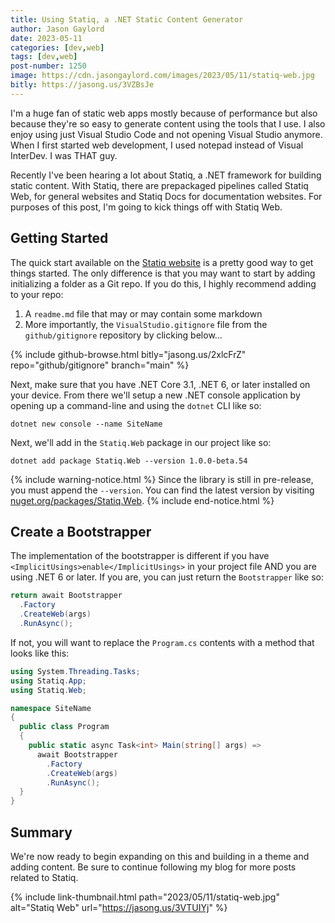 ```yaml
---
title: Using Statiq, a .NET Static Content Generator
author: Jason Gaylord
date: 2023-05-11
categories: [dev,web]
tags: [dev,web]
post-number: 1250
image: https://cdn.jasongaylord.com/images/2023/05/11/statiq-web.jpg
bitly: https://jasong.us/3VZBsJe
---
```


I'm a huge fan of static web apps mostly because of performance but also because they're so easy to generate content using the tools that I use. I also enjoy using just Visual Studio Code and not opening Visual Studio anymore. When I first started web development, I used notepad instead of Visual InterDev. I was THAT guy.

Recently I've been hearing a lot about Statiq, a .NET framework for building static content. With Statiq, there are prepackaged pipelines called Statiq Web, for general websites and Statiq Docs for documentation websites. For purposes of this post, I'm going to kick things off with Statiq Web.

## Getting Started
The quick start available on the [Statiq website](https://jasong.us/3VTUIYj) is a pretty good way to get things started. The only difference is that you may want to start by adding initializing a folder as a Git repo. If you do this, I highly recommend adding to your repo:

1. A `readme.md` file that may or may contain some markdown
2. More importantly, the `VisualStudio.gitignore` file from the `github/gitignore` repository by clicking below...

{% include github-browse.html bitly="jasong.us/2xlcFrZ" repo="github/gitignore" branch="main" %}

Next, make sure that you have .NET Core 3.1, .NET 6, or later installed on your device. From there we'll setup a new .NET console application by opening up a command-line and using the `dotnet` CLI like so:

```shell
dotnet new console --name SiteName
```

Next, we'll add in the `Statiq.Web` package in our project like so:

```shell
dotnet add package Statiq.Web --version 1.0.0-beta.54
```

{% include warning-notice.html %}
Since the library is still in pre-release, you must append the `--version`. You can find the latest version by visiting <a href="https://jasong.us/3NX2eQe" target="_blank">nuget.org/packages/Statiq.Web</a>.
{% include end-notice.html %}

## Create a Bootstrapper
The implementation of the bootstrapper is different if you have `<ImplicitUsings>enable</ImplicitUsings>` in your project file AND you are using .NET 6 or later. If you are, you can just return the `Bootstrapper` like so:

```csharp
return await Bootstrapper
  .Factory
  .CreateWeb(args)
  .RunAsync();
```

If not, you will want to replace the `Program.cs` contents with a method that looks like this:

```csharp
using System.Threading.Tasks;
using Statiq.App;
using Statiq.Web;

namespace SiteName
{
  public class Program
  {
    public static async Task<int> Main(string[] args) =>
      await Bootstrapper
        .Factory
        .CreateWeb(args)
        .RunAsync();
  }
}
```

## Summary
We're now ready to begin expanding on this and building in a theme and adding content. Be sure to continue following my blog for more posts related to Statiq.

{% include link-thumbnail.html path="2023/05/11/statiq-web.jpg" alt="Statiq Web" url="https://jasong.us/3VTUIYj" %}
